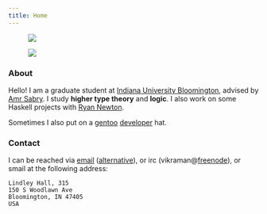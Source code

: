 ```yaml
---
title: Home
---
```


<figure class="image is-192x192 is-pulled-right is-hidden-mobile">
    <img src=$avatar$>
</figure>

<figure class="image is-64x64 is-pulled-right is-hidden-desktop">
    <img src=$avatar$>
</figure>

### About

Hello! I am a graduate student
at [Indiana University Bloomington](https://indiana.edu/), advised
by [Amr Sabry](https://www.cs.indiana.edu/~sabry/). I study **higher
type theory** and **logic**. I also work on some Haskell projects
with [Ryan Newton](https://www.cs.indiana.edu/~rrnewton/).

Sometimes I also put on a
[gentoo](https://gentoo.org/)
[developer](https://gentoo.org/inside-gentoo/developers/)
hat.

### Contact

I can be reached via [email](mailto:$email1$)
([alternative](mailto:$email2$)), or irc
(vikraman@[freenode](irc://irc.freenode.net)), or smail at the
following address:

    Lindley Hall, 315
    150 S Woodlawn Ave
    Bloomington, IN 47405
    USA
